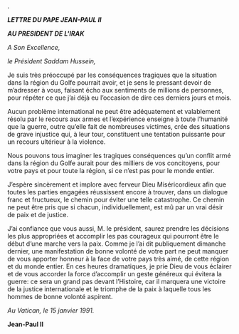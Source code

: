 .

***LETTRE DU PAPE JEAN-PAUL II***

***AU PRESIDENT DE L'IRAK***

*A Son Excellence,*

*le Président Saddam Hussein,*

Je suis très préoccupé par les conséquences tragiques que la situation dans la région du Golfe pourrait avoir, et je sens le pressant devoir de m’adresser à vous, faisant écho aux sentiments de millions de personnes, pour répéter ce que j’ai déjà eu l’occasion de dire ces derniers jours et mois.

Aucun problème international ne peut être adéquatement et valablement résolu par le recours aux armes et l’expérience enseigne à toute l’humanité que la guerre, outre qu’elle fait de nombreuses victimes, crée des situations de grave injustice qui, à leur tour, constituent une tentation puissante pour un recours ultérieur à la violence.

Nous pouvons tous imaginer les tragiques conséquences qu’un conflit armé dans la région du Golfe aurait pour des milliers de vos concitoyens, pour votre pays et pour toute la région, si ce n’est pas pour le monde entier.

J’espère sincèrement et implore avec ferveur Dieu Miséricordieux afin que toutes les parties engagées réussissent encore à trouver, dans un dialogue franc et fructueux, le chemin pour éviter une telle catastrophe. Ce chemin ne peut être pris que si chacun, individuellement, est mû par un vrai désir de paix et de justice.

J’ai confiance que vous aussi, M. le président, saurez prendre les décisions les plus appropriées et accomplir les pas courageux qui pourront être le début d’une marche vers la paix. Comme je l’ai dit publiquement dimanche dernier, une manifestation de bonne volonté de votre part ne peut manquer de vous apporter honneur à la face de votre pays très aimé, de cette région et du monde entier. En ces heures dramatiques, je prie Dieu de vous éclairer et de vous accorder la force d’accomplir un geste généreux qui évitera la guerre: ce sera un grand pas devant l’Histoire, car il marquera une victoire de la justice internationale et le triomphe de la paix à laquelle tous les hommes de bonne volonté aspirent.

*Au Vatican, le 15 janvier 1991.*

**Jean-Paul II**